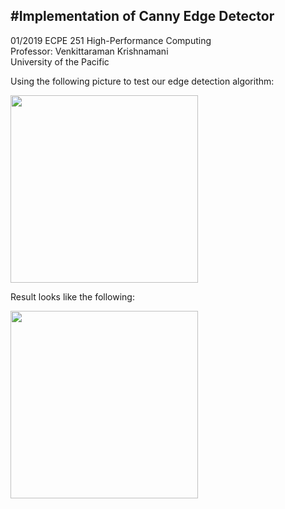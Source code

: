 #Implementation of Canny Edge Detector
-
01/2019 ECPE 251 High-Performance Computing  
Professor: Venkittaraman Krishnamani </br> University of the Pacific


Using the following picture to test our edge detection algorithm:

<img src = "https://www.researchgate.net/profile/Hugo_Hidalgo-Silva/publication/253682881/figure/fig2/AS:298135596355602@1448092473989/Lena-Original-Image-512x512-pixels.png" width= "300">


Result looks like the following:

<img src = "https://lh3.googleusercontent.com/g9AXbnr9mC8EEC-HS2A4U3WpgU8TD9YDR3ffSkeU9Ig0ANmhSaqTYefvJlGyjoJcULS9nSHoaR0irEzKrlUB2Rb_FRN64rUIvDPqAbb7N6mLl8Pvl2dGeWWO9gepk-mt6f3BBX9RDLkcLPrrJ-YxT1LD6zDcoxXrPkLuF8U81ImQNNG7OYvmLKIx1aoB_hs4rJrcFTncnpB2Odmpcak22op9chYJbBsWwv07L4BiIPKnQwqLflB0DQqypulyLQ_vy_GbNEkfBX66R8rpCh4SXTS0td9Mk1R_rkqCVEdHl5v9sSLbFZqnrHMf5hYmmITQMVsK03BApaTPh0geiX0Nf8L4wn6BeKnFDGaqSaHEKCQcNWfuiNkRuV2CJOYf5cmsQ9Xe7_W5ERt_mDPMK8te_i-bO-C-nVocKMU0kepd8O8ZdzeMaJx4smHpW4vs0ut-ouAfH_YCLBGNAsrZVHwAjdMku9ySv6FhTjqYXM7hymDWMtumnsfWYbzwa3aYcPbbalGR4wKGgSojYDA7Z4gdRHTRPGDgK6YS7xkCoXpR3YHz3dNSuY8qfriobaaCqJRLSt6aB2sb7KOHaTvp52Mwi161lcmlhYE9_7kekvli8cRaATCWusFyJygz0lAQnMaXjGI8LUpCMworzOdYo5Zh0k50xFL08IuO2X1FxNAjHlO3vdXpkK52gA=w602-h624-no" width= "300">


